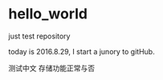 # hello_world
just test repository

today is 2016.8.29, I start a  junory to gitHub.

测试中文 存储功能正常与否
